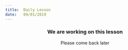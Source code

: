 ```yaml
---
title:  Daily Lesson
date:   09/01/2019
---
```


### <center>We are working on this lesson</center>
<center>Please come back later</center>